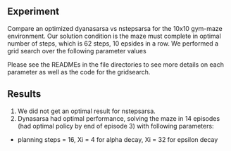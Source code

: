 ## Experiment
Compare an optimized dyanasarsa vs nstepsarsa for the 10x10 gym-maze environment.
Our solution condition is the maze must complete in optimal number of steps, which is 62 steps, 10 epsides in a row.
We performed a grid search over the following parameter values

Please see the READMEs in the file directories to see more details on each parameter as well as the code for the gridsearch.

## Results
1. We did not get an optimal result for nstepsarsa.
1. Dynasarsa had optimal performance, solving the maze in 14 episodes (had optimal policy by end of episode 3) with following parameters:
  * planning steps = 16, Xi = 4 for alpha decay, Xi = 32 for epsilon decay

